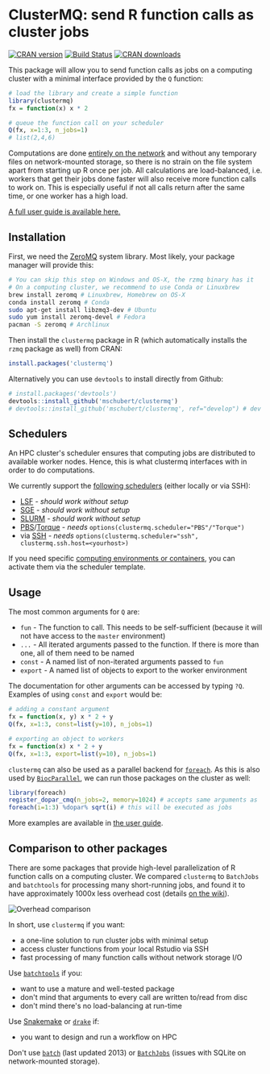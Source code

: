 ClusterMQ: send R function calls as cluster jobs
================================================

[![CRAN version](http://www.r-pkg.org/badges/version/clustermq)](https://cran.r-project.org/package=clustermq)
[![Build Status](https://travis-ci.org/mschubert/clustermq.svg?branch=master)](https://travis-ci.org/mschubert/clustermq)
[![CRAN downloads](http://cranlogs.r-pkg.org/badges/clustermq)](http://cran.rstudio.com/web/packages/clustermq/index.html)

This package will allow you to send function calls as jobs on a computing
cluster with a minimal interface provided by the `Q` function:

```r
# load the library and create a simple function
library(clustermq)
fx = function(x) x * 2

# queue the function call on your scheduler
Q(fx, x=1:3, n_jobs=1)
# list(2,4,6)
```

Computations are done [entirely on the network](https://github.com/armstrtw/rzmq)
and without any temporary files on network-mounted storage, so there is no
strain on the file system apart from starting up R once per job. All
calculations are load-balanced, i.e. workers that get their jobs done faster
will also receive more function calls to work on. This is especially useful if
not all calls return after the same time, or one worker has a high load.

[A full user guide is available here.](https://github.com/mschubert/clustermq/wiki)

Installation
------------

First, we need the [ZeroMQ](https://github.com/ropensci/rzmq#installation)
system library. Most likely, your package manager will provide this:

```sh
# You can skip this step on Windows and OS-X, the rzmq binary has it
# On a computing cluster, we recommend to use Conda or Linuxbrew
brew install zeromq # Linuxbrew, Homebrew on OS-X
conda install zeromq # Conda
sudo apt-get install libzmq3-dev # Ubuntu
sudo yum install zeromq-devel # Fedora
pacman -S zeromq # Archlinux
```

Then install the `clustermq` package in R (which automatically installs the
`rzmq` package as well) from CRAN:

```r
install.packages('clustermq')
```

Alternatively you can use `devtools` to install directly from Github:

```r
# install.packages('devtools')
devtools::install_github('mschubert/clustermq')
# devtools::install_github('mschubert/clustermq', ref="develop") # dev version
```

Schedulers
----------

An HPC cluster's scheduler ensures that computing jobs are distributed to
available worker nodes. Hence, this is what clustermq interfaces with in order
to do computations.

We currently support the [following
schedulers](https://github.com/mschubert/clustermq/wiki/Configuration#setting-up-the-scheduler)
(either locally or via SSH):

* [LSF](https://github.com/mschubert/clustermq/wiki/LSF) - *should work without setup*
* [SGE](https://github.com/mschubert/clustermq/wiki/SGE) - *should work without setup*
* [SLURM](https://github.com/mschubert/clustermq/wiki/SLURM) - *should work without setup*
* [PBS](https://github.com/mschubert/clustermq/wiki/PBS)/[Torque](https://github.com/mschubert/clustermq/wiki/Torque) - *needs* `options(clustermq.scheduler="PBS"/"Torque")`
* via [SSH](https://github.com/mschubert/clustermq/wiki/Configuration#ssh-connector) -
*needs* `options(clustermq.scheduler="ssh", clustermq.ssh.host=<yourhost>)`

If you need specific [computing environments or
containers](https://github.com/mschubert/clustermq/wiki/Configuration#compute-environments),
you can activate them via the scheduler template.

Usage
-----

The most common arguments for `Q` are:

 * `fun` - The function to call. This needs to be self-sufficient (because it
        will not have access to the `master` environment)
 * `...` - All iterated arguments passed to the function. If there is more than
        one, all of them need to be named
 * `const` - A named list of non-iterated arguments passed to `fun`
 * `export` - A named list of objects to export to the worker environment

The documentation for other arguments can be accessed by typing `?Q`. Examples
of using `const` and `export` would be:

```r
# adding a constant argument
fx = function(x, y) x * 2 + y
Q(fx, x=1:3, const=list(y=10), n_jobs=1)
```

```r
# exporting an object to workers
fx = function(x) x * 2 + y
Q(fx, x=1:3, export=list(y=10), n_jobs=1)
```

`clustermq` can also be used as a parallel backend for
[`foreach`](https://cran.r-project.org/package=foreach). As this is also
used by [`BiocParallel`](http://bioconductor.org/packages/release/bioc/html/BiocParallel.html),
we can run those packages on the cluster as well:

```r
library(foreach)
register_dopar_cmq(n_jobs=2, memory=1024) # accepts same arguments as `workers`
foreach(i=1:3) %dopar% sqrt(i) # this will be executed as jobs
```

More examples are available in [the
user guide](https://github.com/mschubert/clustermq/wiki/Usage).

Comparison to other packages
----------------------------

There are some packages that provide high-level parallelization of R function calls
on a computing cluster. We compared `clustermq` to `BatchJobs` and `batchtools` for
processing many short-running jobs, and found it to have approximately 1000x less
overhead cost (details [on the wiki](https://github.com/mschubert/clustermq/wiki#comparison-to-other-packages)).

![Overhead comparison](http://image.ibb.co/cRgYNR/plot.png)

In short, use `clustermq` if you want:

* a one-line solution to run cluster jobs with minimal setup
* access cluster functions from your local Rstudio via SSH
* fast processing of many function calls without network storage I/O

Use [`batchtools`](https://github.com/mllg/batchtools) if you:

* want to use a mature and well-tested package
* don't mind that arguments to every call are written to/read from disc
* don't mind there's no load-balancing at run-time

Use [Snakemake](https://snakemake.readthedocs.io/en/latest/) or
[`drake`](https://github.com/ropensci/drake) if:

* you want to design and run a workflow on HPC

Don't use [`batch`](https://cran.r-project.org/web/packages/batch/index.html)
(last updated 2013) or [`BatchJobs`](https://github.com/tudo-r/BatchJobs)
(issues with SQLite on network-mounted storage).
